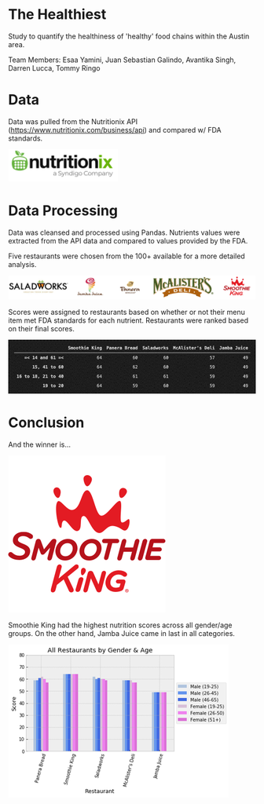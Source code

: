 # **The Healthiest**

Study to quantify the healthiness of 'healthy' food chains within the Austin area.

Team Members: Esaa Yamini, Juan Sebastian Galindo, Avantika Singh, Darren Lucca, Tommy Ringo

# **Data**

Data was pulled from the Nutritionix API (https://www.nutritionix.com/business/api) and compared w/ FDA standards.

![Nutritionix](images\Nutritionix.png)

# **Data Processing**

Data was cleansed and processed using Pandas. Nutrients values were extracted from the API data and compared to values provided by the FDA.

Five restaurants were chosen from the 100+ available for a more detailed analysis.


![restaurants](images\restaurants.png)



 Scores were assigned to restaurants based on whether or not their menu item met FDA standards for each nutrient. Restaurants were ranked based on their final scores.

![Final Output](images\Final_Output.png)


# **Conclusion**


And the winner is...

![smoothie king](images\smoothie_king.png)

Smoothie King had the highest nutrition scores across all gender/age groups. On the other hand, Jamba Juice came in last in all categories.

![final chart](images\final_chart.png)
